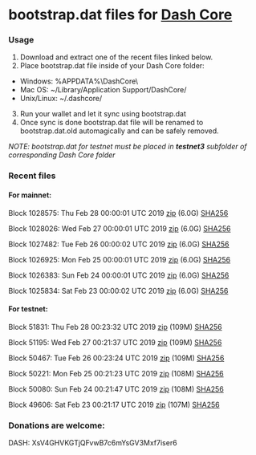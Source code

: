 # bootstrap.dat files for [Dash Core](https://www.dash.org)

### Usage

1. Download and extract one of the recent files linked below.
2. Place bootstrap.dat file inside of your Dash Core folder:
 - Windows: %APPDATA%\DashCore\
 - Mac OS: ~/Library/Application Support/DashCore/
 - Unix/Linux: ~/.dashcore/
3. Run your wallet and let it sync using bootstrap.dat
4. Once sync is done bootstrap.dat file will be renamed to bootstrap.dat.old automagically and can be safely removed.

_NOTE: bootstrap.dat for testnet must be placed in **testnet3** subfolder of corresponding Dash Core folder_

### Recent files

#### For mainnet:

Block 1028575: Thu Feb 28 00:00:01 UTC 2019 [zip](https://dash-bootstrap.ams3.digitaloceanspaces.com/mainnet/2019-02-28/bootstrap.dat.zip) (6.0G) [SHA256](https://dash-bootstrap.ams3.digitaloceanspaces.com/mainnet/2019-02-28/sha256.txt)

Block 1028026: Wed Feb 27 00:00:01 UTC 2019 [zip](https://dash-bootstrap.ams3.digitaloceanspaces.com/mainnet/2019-02-27/bootstrap.dat.zip) (6.0G) [SHA256](https://dash-bootstrap.ams3.digitaloceanspaces.com/mainnet/2019-02-27/sha256.txt)

Block 1027482: Tue Feb 26 00:00:02 UTC 2019 [zip](https://dash-bootstrap.ams3.digitaloceanspaces.com/mainnet/2019-02-26/bootstrap.dat.zip) (6.0G) [SHA256](https://dash-bootstrap.ams3.digitaloceanspaces.com/mainnet/2019-02-26/sha256.txt)

Block 1026925: Mon Feb 25 00:00:01 UTC 2019 [zip](https://dash-bootstrap.ams3.digitaloceanspaces.com/mainnet/2019-02-25/bootstrap.dat.zip) (6.0G) [SHA256](https://dash-bootstrap.ams3.digitaloceanspaces.com/mainnet/2019-02-25/sha256.txt)

Block 1026383: Sun Feb 24 00:00:01 UTC 2019 [zip](https://dash-bootstrap.ams3.digitaloceanspaces.com/mainnet/2019-02-24/bootstrap.dat.zip) (6.0G) [SHA256](https://dash-bootstrap.ams3.digitaloceanspaces.com/mainnet/2019-02-24/sha256.txt)

Block 1025834: Sat Feb 23 00:00:02 UTC 2019 [zip](https://dash-bootstrap.ams3.digitaloceanspaces.com/mainnet/2019-02-23/bootstrap.dat.zip) (6.0G) [SHA256](https://dash-bootstrap.ams3.digitaloceanspaces.com/mainnet/2019-02-23/sha256.txt)


#### For testnet:

Block 51831: Thu Feb 28 00:23:32 UTC 2019 [zip](https://dash-bootstrap.ams3.digitaloceanspaces.com/testnet/2019-02-28/bootstrap.dat.zip) (109M) [SHA256](https://dash-bootstrap.ams3.digitaloceanspaces.com/testnet/2019-02-28/sha256.txt)

Block 51195: Wed Feb 27 00:21:37 UTC 2019 [zip](https://dash-bootstrap.ams3.digitaloceanspaces.com/testnet/2019-02-27/bootstrap.dat.zip) (109M) [SHA256](https://dash-bootstrap.ams3.digitaloceanspaces.com/testnet/2019-02-27/sha256.txt)

Block 50467: Tue Feb 26 00:23:24 UTC 2019 [zip](https://dash-bootstrap.ams3.digitaloceanspaces.com/testnet/2019-02-26/bootstrap.dat.zip) (109M) [SHA256](https://dash-bootstrap.ams3.digitaloceanspaces.com/testnet/2019-02-26/sha256.txt)

Block 50221: Mon Feb 25 00:21:23 UTC 2019 [zip](https://dash-bootstrap.ams3.digitaloceanspaces.com/testnet/2019-02-25/bootstrap.dat.zip) (108M) [SHA256](https://dash-bootstrap.ams3.digitaloceanspaces.com/testnet/2019-02-25/sha256.txt)

Block 50080: Sun Feb 24 00:21:47 UTC 2019 [zip](https://dash-bootstrap.ams3.digitaloceanspaces.com/testnet/2019-02-24/bootstrap.dat.zip) (108M) [SHA256](https://dash-bootstrap.ams3.digitaloceanspaces.com/testnet/2019-02-24/sha256.txt)

Block 49606: Sat Feb 23 00:21:17 UTC 2019 [zip](https://dash-bootstrap.ams3.digitaloceanspaces.com/testnet/2019-02-23/bootstrap.dat.zip) (107M) [SHA256](https://dash-bootstrap.ams3.digitaloceanspaces.com/testnet/2019-02-23/sha256.txt)


### Donations are welcome:

DASH: XsV4GHVKGTjQFvwB7c6mYsGV3Mxf7iser6
